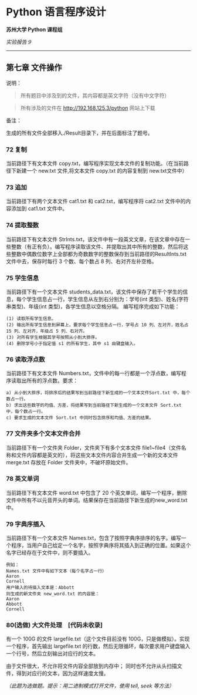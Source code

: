 # Python 语言程序设计  

**苏州大学 Python 课程组**

*实验报告９*

* * *
## 第七章 文件操作 
说明：
> 所有题目中涉及到的文件，其内容都是英文字符（没有中文字符）

> 所有涉及的文件在 http://192.168.125.3/python 网站上下载 

备注：

生成的所有文件全部移入./Result目录下，并在后面标注了题号。

### 72 复制
当前路径下有文本文件 copy.txt，编写程序实现文本文件的复制功能。（在当前路径下新建一个 new.txt 文件,将文本文件 copy.txt 的内容复制到 new.txt文件中） 
### 73 追加
当前路径下有两个文本文件 cat1.txt 和 cat2.txt，编写程序将 cat2.txt 文件中的内容添加到 cat1.txt 文件中。 

### 74 提取整数
当前路径下有文本文件 StrInts.txt，该文件中有一段英文文章，在该文章中存在一些整数（有正有负）。编写程序读取该文件、并提取出其中所有的整数，然后将这些整数中偶数位数字上全部都为奇数数字的整数保存到当前路径的ResultInts.txt 文件中去，保存时每行 3 个数、每个数占 8 列、右对齐左补空格。 

### 75 学生信息
当前路径下有一个文本文件 students_data.txt，该文件中保存了若干个学生的信息，每个学生信息占一行，学生信息从左到右分别为：学号(int 类型)、姓名(字符串类型)、年级(int 类型)，各学生信息以空格分隔。
编写程序完成如下功能： 

    (1) 读取所有学生信息。 
    (2) 输出所有学生信息到屏幕上，要求每个学生信息占一行，学号占 10 列、左对齐，姓名占 15 列、左对齐，年级占 5 列、右对齐。 
    (3) 对所有学生根据其学号按照从小到大排序。 
    (4) 删除学号小于指定值 s1 的所有学生，其中 s1 由键盘输入。 
### 76 读取浮点数
当前路径下有文本文件 Numbers.txt，文件中的每一行都是一个浮点数，编写程序读取出所有的浮点数。要求： 

    a) 从小到大排序，将排序后的结果写到当前路径下新生成的一个文本文件Sort.txt 中，每个数占一行。 
    b) 求出这些数字的均值、方差，将结果写到当前路径下新生成的一个文本文件 Sort.txt 中，每个数占一行。 
    c) 要求生成的文本文件 Sort.txt 中同时包含排序和均值、方差的结果。     
### 77 文件夹多个文本文件合并
当前路径下有一个文件夹 Folder，文件夹下有多个文本文件 file1~file4（文件名称和文件内容都是英文的），将这些文本文件内容合并生成一个新的文本文件 merge.txt 存放在 Folder 文件夹中，不破坏原始文件。 
### 78 英文单词
当前路径下有文本文件 word.txt 中包含了 20 个英文单词，编写一个程序，删除文件中所有不以元音开头的单词。结果保存在当前路径下新生成的new_word.txt 中。 
### 79 字典序插入
当前路径下有一个文本文件 Names.txt，包含了按照字典序排序的名字。编写一个程序，当用户自己给定一个名字，按照字典序将其插入到正确的位置。如果这个名字已经存在于文件中，则不要插入。 

    例如： 
    Names.txt 文件中有如下文本（每个名字占一行） 
    Aaron 
    Cornell 
    用户输入的待插入文本是：Abbott 
    则生成的新文件夹 new_word.txt 的内容是： 
    Aaron 
    Abbott 
    Cornell 
### 80(选做) 大文件处理　[代码未收录]
有一个 100G 的文件 largefile.txt（这个文件目前没有 100G，只是做模拟）。实现一个程序，首先输出 largefile.txt 的行数，然后无限循环，每次要求用户键盘输入一个行号，然后立刻输出对应行的文本。

由于文件很大，不允许将文件内容全部放到内存中； 同时也不允许从头扫描文件，得到对应行的文本，因为这样速度太慢。

*（此题为选做题。提示：用二进制模式打开文件，使用 tell, seek 等方法）*
